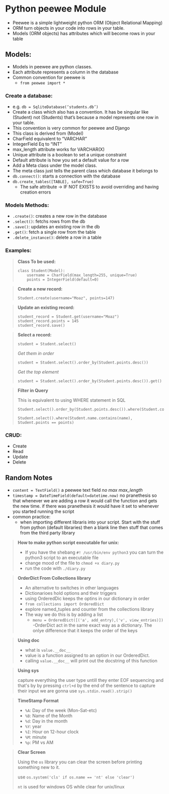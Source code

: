 # Python peewee Module
- Peewee is a simple lightweight python ORM (Object Relational Mapping)
- ORM turn objects in your code into rows in your table.
- Models (ORM objects) has attributes which will become rows in your table

## Models:
- Models in peewee are python classes.
- Each attribute represents a column in the database
- Common convention for peewee is
    - ```from peewee import *```

### Create a database:
- e.g. `db = SqliteDatabase(‘students.db’)`
- Create a class which also has a convention. It has be singular like (Student) not (Students) that’s because a model represents one row in your table.
- This convention is very common for peewee and Django
- This class is derived from (Model)
- CharField equivalent to “VARCHAR”
- IntegerField Eq to “INT”
- max_length attribute works for VARCHAR(X)
- Unique attribute is a boolean to set a unique constraint
- Default attribute is how you set a default value for a row
- Add a Meta class under the model class.
- The meta class just tells the parent class which database it belongs to
- `db.connect()`: starts a connection with the database
- `db.create_tables([TABLE], safe=True)`
    - The safe attribute -> IF NOT EXISTS to avoid overriding and having creation errors

### Models Methods:
- `.create()`: creates a new row in the database
- `.select()`: fetchs rows from the db
- `.save()`: updates an existing row in the db
- `.get()`: fetch a single row from the table
- `.delete_instance()`: delete a row in a table

### Examples:
>**Class To be used:**
>
>     class Student(Model):
>         username = CharField(max_length=255, unique=True)
>         points = IntegerField(default=0)

>**Create a new record:**
>
>     Student.create(username="Moaz", points=147)

>**Update an existing record:**
>
>     student_record = Student.get(username="Moaz")
>     student_record.points = 145
>     student_record.save()

>**Select a record:**
>
>     student = Student.select()
>
> _Get them in order_
>
>     student = Student.select().order_by(Student.points.desc())
>
> _Get the top element_
>
>     student = Student.select().order_by(Student.points.desc()).get()

>**Filter in Query**
>
> This is equivalent to using WHERE statement in SQL
>
>     Student.select().order_by(Student.points.desc()).where(Student.content.contains(search_query))
>
>     Student.select().where(Student.name.contains(name), Student.points == points)

### CRUD:
- Create
- Read
- Update
- Delete

## Random Notes
- `content = TextField()` a peewee text field *no max max_length*
- `timestamp = DateTimeField(default=datetime.now)` no pranethesis so that whenever we are adding a row it would call the function and gets the new time. if there  was pranethesis it would have it set to whenever you started running the script
- common practice:
  - when importing different libraris into your script. Start with the stuff from python (default libraries) then a blank line then stuff that comes from the third party library

>**How to make python script executable for unix:**
>
>- If you have the shebang `#! /usr/bin/env python3` you can turn the python3 script to an executable file
>- change mood of the file to `chmod +x diary.py`
>- run the code with `./diary.py`

>**OrderDict From Collections library**
>
>- An alternative to switches in other languages
>- Dictionarioes hold options and their triggers
>- using OrderedDic keeps the optins in our dictionary in order
>- `from collections import OrderedDict`
>- explore named_tuples and counter from the collections library
>- The way we do this is by adding a list
>   - `menu = OrderedDict([('a', add_entry),('v', view_entries)])`
>-OrderDict act in the same exact way as a dictionary. The onlye difference that it keeps the order of the keys

>**Using __doc__**
>- what is `value.__doc__`
>- value is a function assigned to an option in our OrderedDict.
>- calling  `value.__doc__` will print out the docstring of this function

>**Using sys**
>
>capture everything the user type untill they enter EOF sequencing and that's by by pressing `ctrl+d` by the end of the sentence
>to capture their input we are gonna use `sys.stdin.read().strip()`

>**TimeStamp Format**
>
> - `%A`: Day of the week (Mon-Sat-etc)
> - `%B`: Name of the Month
> - `%d`: Day in the month
> - `%Y`: year
> - `%I`: Hour on 12-hour clock
> - `%M`: minute
> - `%p`: PM vs AM

>**Clear Screen**
>
> Using the `os` library you can clear the screen before printing something new to it.
>
> use `os.system('cls' if os.name == 'nt' else 'clear')`
>
> `nt` is used for windows OS while clear for unix/linux
